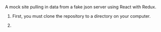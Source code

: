 A mock site pulling in data from a fake json server using React with Redux.


1. First, you must clone the repository to a directory on your computer.

2. 